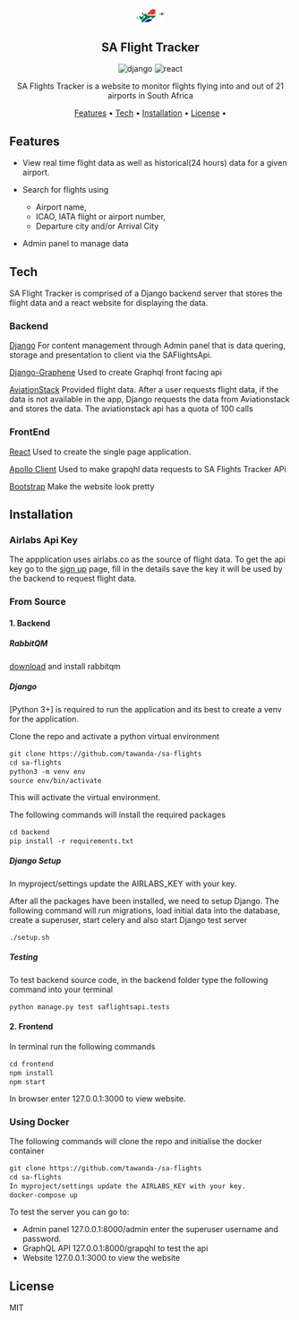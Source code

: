 <p align="center">
	<img src="https://github.com/tawanda-/sa-flights/blob/master/frontend/src/logo.svg" alt="logo" width=10%/>
	<h2 align="center">SA Flight Tracker</h2>
</p>

<p align="center">
	<img src="https://img.shields.io/badge/django-v3.2.12+-green" alt="django" />
	<img src="https://img.shields.io/badge/react-v17.0.2+-blue.svg" alt="react" />
</p>

<p align="center">
	SA Flights Tracker is a website to monitor flights flying into and out of 21 airports in South Africa
</p>

<p align="center">
	<a href="#features">Features</a> •
	<a href="#tech">Tech</a> •
	<a href="#installation">Installation</a> •
	<a href="#license">License</a> •
</p>

## Features

- View real time flight data as well as historical(24 hours) data for a given airport.

- Search for flights using 

  - Airport name,
  - ICAO, IATA flight or airport number,
  - Departure city and/or Arrival City

- Admin panel to manage data

## Tech

SA Flight Tracker is comprised of a Django backend server that stores the flight data and a react website for displaying the data.

### Backend

[Django](https://www.djangoproject.com/) For content management through Admin panel that is data quering, storage and presentation to client via the SAFlightsApi.

[Django-Graphene](https://docs.graphene-python.org/projects/django/en/latest/) Used to create Graphql front facing api

[AviationStack](https://aviationstack.com/) Provided flight data. After a user requests flight data, if the data is not available in the app, Django requests the data from Aviationstack and stores the data. The aviationstack api has a quota of 100 calls

### FrontEnd

[React](https://reactjs.org/) Used to create the single page application.

[Apollo Client](https://www.apollographql.com/docs/react/) Used to make grapqhl data requests to SA Flights Tracker APi

[Bootstrap](https://getbootstrap.com/) Make the website look pretty

## Installation

### Airlabs Api Key

The appplication uses airlabs.co as the source of flight data.
To get the api key go to the [sign up](https://airlabs.co/signup) page, fill in the details save the key it will be used by the backend to request flight data.

### From Source

#### 1. Backend

##### RabbitQM

[download](https://www.rabbitmq.com/download.html) and install rabbitqm

##### Django

[Python 3+] is required to run the application and its best to create a venv for the application.

Clone the repo and activate a python virtual environment

```
git clone https://github.com/tawanda-/sa-flights
cd sa-flights
python3 -m venv env
source env/bin/activate
```

This will activate the virtual environment.

The following commands will install the required packages

```
cd backend
pip install -r requirements.txt 
```

##### Django Setup

In myproject/settings update the AIRLABS_KEY with your key.

After all the packages have been installed, we need to setup Django. The following command will run migrations, load initial data into the database, create a superuser, start celery and also start Django test server

```
./setup.sh
```

##### Testing

To test backend source code, in the backend folder type the following command into your terminal

```
python manage.py test saflightsapi.tests
```

#### 2. Frontend

In terminal run the following commands

```
cd frontend
npm install
npm start
```

In browser enter 127.0.0.1:3000 to view website.

### Using Docker

The following commands will clone the repo and initialise the docker container

```
git clone https://github.com/tawanda-/sa-flights
cd sa-flights
In myproject/settings update the AIRLABS_KEY with your key.
docker-compose up
```

To test the server you can go to:

- Admin panel 127.0.0.1:8000/admin enter the superuser username and password.
- GraphQL API 127.0.0.1:8000/grapqhl to test the api
- Website 127.0.0.1:3000 to view the website

## License

MIT
